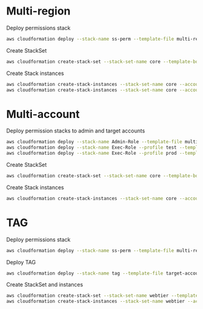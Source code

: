 # Multi-region

Deploy permissions stack
```bash
aws cloudformation deploy --stack-name ss-perm --template-file multi-region/StackSetPermissions.yaml --capabilities CAPABILITY_NAMED_IAM 
```
Create StackSet
```bash
aws cloudformation create-stack-set --stack-set-name core --template-body file://multi-region/core.yaml --capabilities CAPABILITY_NAMED_IAM 
```
Create Stack instances
```bash
aws cloudformation create-stack-instances --stack-set-name core --accounts ACCT_ID --regions eu-west-1 --parameter-overrides ParameterKey=VpcCidr,ParameterValue=10.1.0.0/16 ParameterKey=Environment,ParameterValue=test
aws cloudformation create-stack-instances --stack-set-name core --accounts ACCT_ID --regions us-east-1 --parameter-overrides ParameterKey=VpcCidr,ParameterValue=10.0.0.0/16 ParameterKey=Environment,ParameterValue=prod
```

# Multi-account

Deploy permission stacks to admin and target accounts
```bash
aws cloudformation deploy --stack-name Admin-Role --template-file multi-account/StackSetAdmin.yaml --capabilities CAPABILITY_NAMED_IAM
aws cloudformation deploy --stack-name Exec-Role --profile test --template-file multi-account/StackSetExec.yaml --parameter-overrides AdministratorAccountId=ACCT_ID --capabilities CAPABILITY_NAMED_IAM
aws cloudformation deploy --stack-name Exec-Role --profile prod --template-file multi-account/StackSetExec.yaml --parameter-overrides AdministratorAccountId=ACCT_ID --capabilities CAPABILITY_NAMED_IAM 
```

Create StackSet
```bash
aws cloudformation create-stack-set --stack-set-name core --template-body file://multi-account/core.yaml --capabilities CAPABILITY_NAMED_IAM 
```
Create Stack instances
```bash
aws cloudformation create-stack-instances --stack-set-name core --accounts ACCT_ID_PROD ACCT_ID_TEST --regions REGION --operation-preferences MaxConcurrentPercentage=100 
```

# TAG
Deploy permissions stack
```bash
aws cloudformation deploy --stack-name ss-perm --template-file multi-region/StackSetPermissions.yaml --capabilities CAPABILITY_NAMED_IAM 
```
Deploy TAG
```bash
aws cloudformation deploy --stack-name tag --template-file target-account-gate/tag.yaml --capabilities CAPABILITY_IAM 
```
Create StackSet and instances
```bash
aws cloudformation create-stack-set --stack-set-name webtier --template-body file://target-account-gate/webtier.yaml
aws cloudformation create-stack-instances --stack-set-name webtier --accounts ACCT_ID --regions eu-central-1 
```